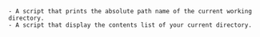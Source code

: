 	- A script that prints the absolute path name of the current working directory.
	- A script that display the contents list of your current directory.
